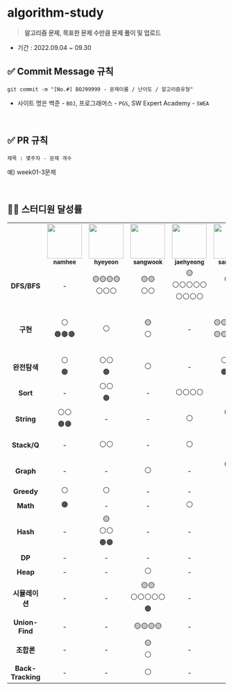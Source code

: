 # algorithm-study

> **알고리즘 문제, 목표한 문제 수만큼 문제 풀이 및 업로드**

- 기간 : 2022.09.04 ~ 09.30

## ✅ Commit Message 규칙

```
git commit -m "[No.#] BOJ99999 - 문제이름 / 난이도 / 알고리즘유형"
```

- 사이트 명은 백준 - `BOJ`, 프로그래머스 - `PGS`, SW Expert Academy - `SWEA`

<br/>

## ✅ PR 규칙

```
제목 : 몇주차 - 문제 개수
```

예) week01-3문제

<br/>

## 👨‍💻 스터디원 달성률

<table>
  <tr>
    <td></td>   
    <td align="center">
      <a href="https://github.com/nhee0410">
      <img src="https://avatars.githubusercontent.com/u/49919262?v=4?s=100" width="80px;" alt="">
      <br>
      <a href="https://github.com/nhee0410"><sub><b>namhee</b>
    </td>    
    <td align="center">
      <a href="https://github.com/henginthere">
      <img src="https://avatars.githubusercontent.com/henginthere" width="80px;" alt="">
      <br>
      <a href="https://github.com/henginthere"><sub><b>hyeyeon</b>
    </td>
     <td align="center">
      <a href="https://github.com/jdsaeyqo">
      <img src="https://avatars.githubusercontent.com/jdsaeyqo" width="80px;" alt="">
      <br>
      <a href="https://github.com/jdsaeyqo"><sub><b>sangwook</b>
    </td>       
    <td align="center">
      <a href="https://github.com/forlivd">
      <img src="https://avatars.githubusercontent.com/forlivd" width="80px;" alt="">
      <br>
      <a href="https://github.com/forlivd"><sub><b>jaehyeong</b>
    </td>
    <td align="center">
      <a href="https://github.com/SangWoo-Han97">
      <img src="https://avatars.githubusercontent.com/SangWoo-Han97" width="80px;" alt="">
      <br>
      <a href="https://github.com/SangWoo-Han97"><sub><b>sangwoo</b>
    </td>
    <td align="center">
      <a href="https://github.com/JeongBJ">
      <img src="https://avatars.githubusercontent.com/JeongBJ" width="80px;" alt="">
      <br>
      <a href="https://github.com/JeongBJ"><sub><b>bongjin</b>
    </td>            
  </tr>
  <tr>
    <td align="center"><b>DFS/BFS</b></td>
    <td align="center">-</td>
    <td align="center">🟡🟡🟡🟡<br/>⚪⚪⚪</td>
    <td align="center">🟡🟡<br/>⚪⚪</td>        
    <td align="center">🟡<br/>⚪⚪⚪⚪⚪<br/>⚪⚪⚪⚪</td>
    <td align="center">🟡🟡<br/>⚪</td>
    <td align="center">🟡🟡🟡<br/>⚪</td>
  </tr>
  <tr>
    <td align="center"><b>구현</b></td>
    <td align="center">⚪<br/>🟤🟤🟤</td>
    <td align="center">⚪</td>
    <td align="center">🟡<br/>⚪</td>        
    <td align="center">-</td>
    <td align="center">🟢<br/>🟡🟡🟡🟡🟡<br/>🟡🟡🟡🟡🟡<br/>⚪</td>
    <td align="center">🟤</td>               
  </tr>
  <tr>
    <td align="center"><b>완전탐색</b></td>
    <td align="center">⚪<br/>🟤</td>
    <td align="center">⚪⚪<br/>🟤</td>
    <td align="center">⚪</td>        
    <td align="center">-</td>
    <td align="center">⚪⚪⚪<br/>🟤🟤🟤</td>
    <td align="center">-</td>             
  </tr>  
  <tr>
    <td align="center"><b>Sort</b></td>
    <td align="center">-</td>
    <td align="center">⚪⚪<br/>🟤</td>
    <td align="center">-</td>        
    <td align="center">⚪⚪⚪⚪</td>
    <td align="center">🟤</td>
    <td align="center">⚪</td>      
  </tr>
  <tr>
    <td align="center"><b>String</b></td>
    <td align="center">⚪⚪<br/>🟤🟤</td>
    <td align="center">-</td>
    <td align="center">-</td>        
    <td align="center">⚪</td>
    <td align="center">🟡🟡<br/>⚪</td>
    <td align="center">-</td>              
</tr>    
  <tr>
    <td align="center"><b>Stack/Q</b></td>
    <td align="center">-</td>
    <td align="center">⚪⚪</td>
    <td align="center">-</td>        
    <td align="center">⚪</td>
    <td align="center">⚪<br/>🟤</td>
    <td align="center">-</td>              
  </tr>      
  <tr>
    <td align="center"><b>Graph</b></td>
    <td align="center">-</td>
    <td align="center">-</td>
    <td align="center">⚪</td>        
    <td align="center">-</td>
    <td align="center">🟡🟡<br/>⚪</td>
    <td align="center">🟡</td>    
  </tr>
  <tr>
    <td align="center"><b>Greedy</b></td>
    <td align="center">⚪</td>
    <td align="center">⚪</td>
    <td align="center">-</td>        
    <td align="center">-</td>
    <td align="center">⚪</td>
    <td align="center">-</td>    
  </tr>
  <tr>
    <td align="center"><b>Math</b></td>
    <td align="center">🟤</td>
    <td align="center">-</td>
    <td align="center">-</td>        
    <td align="center">⚪</td>
    <td align="center">-</td>
    <td align="center">🟤</td>    
  </tr>
  <tr>
    <td align="center"><b>Hash</b></td>
    <td align="center">-</td>
    <td align="center">🟡<br/>⚪⚪<br/>🟤🟤</td>
    <td align="center">-</td>        
    <td align="center">-</td>
    <td align="center">🟤</td>
    <td align="center">-</td>    
  </tr
  <tr>
    <td align="center"><b>DP</b></td>
    <td align="center">-</td>
    <td align="center">-</td>
    <td align="center">-</td>        
    <td align="center">-</td>
    <td align="center">🟡</td>
    <td align="center">⚪⚪</td>    
  </tr>
  <tr>
    <td align="center"><b>Heap</b></td>
    <td align="center">-</td>
    <td align="center">-</td>
    <td align="center">⚪</td>        
    <td align="center">-</td>
    <td align="center">⚪</td>
    <td align="center">-</td>    
  </tr>

  <tr>
    <td align="center"><b>시뮬레이션</b></td>
    <td align="center">-</td>
    <td align="center">-</td>
    <td align="center">🟡🟡<br/>⚪⚪⚪⚪⚪<br/>🟤</td>        
    <td align="center">-</td>
    <td align="center">-</td>
    <td align="center">-</td>    
  </tr>
  <tr>
    <td align="center"><b>Union-Find</b></td>
    <td align="center">-</td>
    <td align="center">-</td>
    <td align="center">🟡🟡🟡🟡</td>        
    <td align="center">-</td>
    <td align="center">-</td>
    <td align="center">-</td>    
  </tr>
  <tr>
    <td align="center"><b>조합론</b></td>
    <td align="center">-</td>
    <td align="center">-</td>
    <td align="center">🟡<br/>⚪</td>        
    <td align="center">-</td>
    <td align="center">-</td>
    <td align="center">-</td>    
  </tr>
  <tr>
    <td align="center"><b>Back-Tracking</b></td>
    <td align="center">-</td>
    <td align="center">-</td>
    <td align="center">⚪</td>        
    <td align="center">-</td>
    <td align="center">-</td>
    <td align="center">-</td>    
  </tr>
</table>
